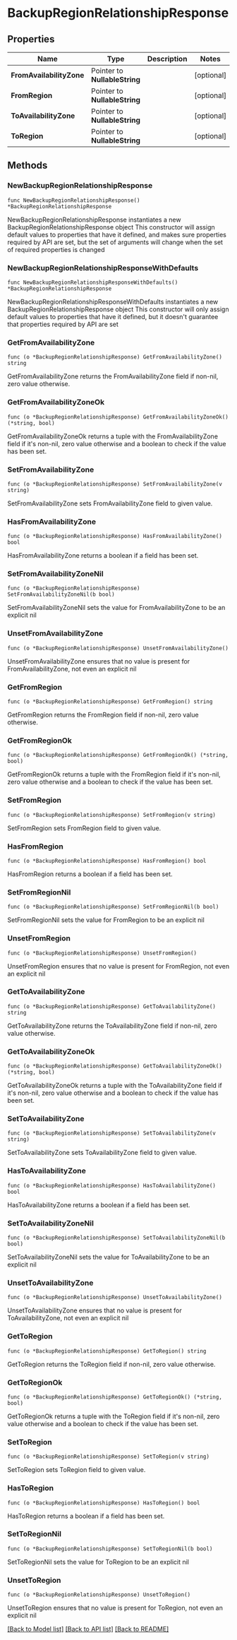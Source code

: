 # BackupRegionRelationshipResponse

## Properties

Name | Type | Description | Notes
------------ | ------------- | ------------- | -------------
**FromAvailabilityZone** | Pointer to **NullableString** |  | [optional] 
**FromRegion** | Pointer to **NullableString** |  | [optional] 
**ToAvailabilityZone** | Pointer to **NullableString** |  | [optional] 
**ToRegion** | Pointer to **NullableString** |  | [optional] 

## Methods

### NewBackupRegionRelationshipResponse

`func NewBackupRegionRelationshipResponse() *BackupRegionRelationshipResponse`

NewBackupRegionRelationshipResponse instantiates a new BackupRegionRelationshipResponse object
This constructor will assign default values to properties that have it defined,
and makes sure properties required by API are set, but the set of arguments
will change when the set of required properties is changed

### NewBackupRegionRelationshipResponseWithDefaults

`func NewBackupRegionRelationshipResponseWithDefaults() *BackupRegionRelationshipResponse`

NewBackupRegionRelationshipResponseWithDefaults instantiates a new BackupRegionRelationshipResponse object
This constructor will only assign default values to properties that have it defined,
but it doesn't guarantee that properties required by API are set

### GetFromAvailabilityZone

`func (o *BackupRegionRelationshipResponse) GetFromAvailabilityZone() string`

GetFromAvailabilityZone returns the FromAvailabilityZone field if non-nil, zero value otherwise.

### GetFromAvailabilityZoneOk

`func (o *BackupRegionRelationshipResponse) GetFromAvailabilityZoneOk() (*string, bool)`

GetFromAvailabilityZoneOk returns a tuple with the FromAvailabilityZone field if it's non-nil, zero value otherwise
and a boolean to check if the value has been set.

### SetFromAvailabilityZone

`func (o *BackupRegionRelationshipResponse) SetFromAvailabilityZone(v string)`

SetFromAvailabilityZone sets FromAvailabilityZone field to given value.

### HasFromAvailabilityZone

`func (o *BackupRegionRelationshipResponse) HasFromAvailabilityZone() bool`

HasFromAvailabilityZone returns a boolean if a field has been set.

### SetFromAvailabilityZoneNil

`func (o *BackupRegionRelationshipResponse) SetFromAvailabilityZoneNil(b bool)`

 SetFromAvailabilityZoneNil sets the value for FromAvailabilityZone to be an explicit nil

### UnsetFromAvailabilityZone
`func (o *BackupRegionRelationshipResponse) UnsetFromAvailabilityZone()`

UnsetFromAvailabilityZone ensures that no value is present for FromAvailabilityZone, not even an explicit nil
### GetFromRegion

`func (o *BackupRegionRelationshipResponse) GetFromRegion() string`

GetFromRegion returns the FromRegion field if non-nil, zero value otherwise.

### GetFromRegionOk

`func (o *BackupRegionRelationshipResponse) GetFromRegionOk() (*string, bool)`

GetFromRegionOk returns a tuple with the FromRegion field if it's non-nil, zero value otherwise
and a boolean to check if the value has been set.

### SetFromRegion

`func (o *BackupRegionRelationshipResponse) SetFromRegion(v string)`

SetFromRegion sets FromRegion field to given value.

### HasFromRegion

`func (o *BackupRegionRelationshipResponse) HasFromRegion() bool`

HasFromRegion returns a boolean if a field has been set.

### SetFromRegionNil

`func (o *BackupRegionRelationshipResponse) SetFromRegionNil(b bool)`

 SetFromRegionNil sets the value for FromRegion to be an explicit nil

### UnsetFromRegion
`func (o *BackupRegionRelationshipResponse) UnsetFromRegion()`

UnsetFromRegion ensures that no value is present for FromRegion, not even an explicit nil
### GetToAvailabilityZone

`func (o *BackupRegionRelationshipResponse) GetToAvailabilityZone() string`

GetToAvailabilityZone returns the ToAvailabilityZone field if non-nil, zero value otherwise.

### GetToAvailabilityZoneOk

`func (o *BackupRegionRelationshipResponse) GetToAvailabilityZoneOk() (*string, bool)`

GetToAvailabilityZoneOk returns a tuple with the ToAvailabilityZone field if it's non-nil, zero value otherwise
and a boolean to check if the value has been set.

### SetToAvailabilityZone

`func (o *BackupRegionRelationshipResponse) SetToAvailabilityZone(v string)`

SetToAvailabilityZone sets ToAvailabilityZone field to given value.

### HasToAvailabilityZone

`func (o *BackupRegionRelationshipResponse) HasToAvailabilityZone() bool`

HasToAvailabilityZone returns a boolean if a field has been set.

### SetToAvailabilityZoneNil

`func (o *BackupRegionRelationshipResponse) SetToAvailabilityZoneNil(b bool)`

 SetToAvailabilityZoneNil sets the value for ToAvailabilityZone to be an explicit nil

### UnsetToAvailabilityZone
`func (o *BackupRegionRelationshipResponse) UnsetToAvailabilityZone()`

UnsetToAvailabilityZone ensures that no value is present for ToAvailabilityZone, not even an explicit nil
### GetToRegion

`func (o *BackupRegionRelationshipResponse) GetToRegion() string`

GetToRegion returns the ToRegion field if non-nil, zero value otherwise.

### GetToRegionOk

`func (o *BackupRegionRelationshipResponse) GetToRegionOk() (*string, bool)`

GetToRegionOk returns a tuple with the ToRegion field if it's non-nil, zero value otherwise
and a boolean to check if the value has been set.

### SetToRegion

`func (o *BackupRegionRelationshipResponse) SetToRegion(v string)`

SetToRegion sets ToRegion field to given value.

### HasToRegion

`func (o *BackupRegionRelationshipResponse) HasToRegion() bool`

HasToRegion returns a boolean if a field has been set.

### SetToRegionNil

`func (o *BackupRegionRelationshipResponse) SetToRegionNil(b bool)`

 SetToRegionNil sets the value for ToRegion to be an explicit nil

### UnsetToRegion
`func (o *BackupRegionRelationshipResponse) UnsetToRegion()`

UnsetToRegion ensures that no value is present for ToRegion, not even an explicit nil

[[Back to Model list]](../README.md#documentation-for-models) [[Back to API list]](../README.md#documentation-for-api-endpoints) [[Back to README]](../README.md)


